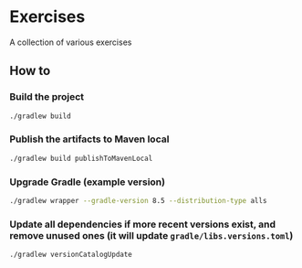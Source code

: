 # Exercises

A collection of various exercises

## How to

### Build the project

```bash
./gradlew build
```

### Publish the artifacts to Maven local

```bash
./gradlew build publishToMavenLocal
```

### Upgrade Gradle (example version)

```bash
./gradlew wrapper --gradle-version 8.5 --distribution-type alls
```

### Update all dependencies if more recent versions exist, and remove unused ones (it will update `gradle/libs.versions.toml`)

```bash
./gradlew versionCatalogUpdate
```